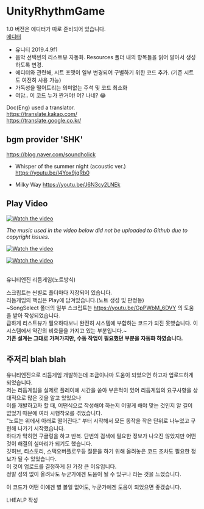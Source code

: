 # UnityRhythmGame

1.0 버전은 에디터가 따로 준비되어 있습니다.</br>
[에디터](https://github.com/LHEALP/Runthm)</br>

+ 유니티 2019.4.9f1
+ 음악 선택씬의 리스트뷰 자동화. Resources 폴더 내의 항목들을 읽어 알아서 생성하도록 변경.
+ 에디터와 관련해, 시트 포맷이 일부 변경되어 구별하기 위한 코드 추가. (기존 시트도 여전히 사용 가능)
+ 가독성을 떨어트리는 의미없는 주석 및 코드 최소화
+ 여담.. 이 코드 누가 짠거야! 어? 나네? 😂

Doc(Eng) used a translator.<br/>
https://translate.kakao.com/<br/>
https://translate.google.co.kr/<br/>


## bgm provider 'SHK'
https://blog.naver.com/soundholick

+ Whisper of the summer night (acoustic ver.)
https://youtu.be/I4Yox9jqRb0

+ Milky Way
https://youtu.be/J6N3cy2LNEk


## Play Video

[![Watch the video](https://img.youtube.com/vi/WKaMFs3Du6g/0.jpg)](https://youtu.be/WKaMFs3Du6g)


*The music used in the video below did not be uploaded to Github due to copyright issues.*

[![Watch the video](https://img.youtube.com/vi/T_xeteBYZ88/0.jpg)](https://youtu.be/T_xeteBYZ88)

[![Watch the video](https://img.youtube.com/vi/GhWhDXBq6aM/0.jpg)](https://youtu.be/GhWhDXBq6aM)


<br/>
유니티엔진 리듬게임(노트방식)<br/>

스크립트는 씬별로 폴더마다 저장되어 있습니다.<br/>
리듬게임의 핵심은 Play에 담겨있습니다.(노트 생성 및 판정등)<br/>
~SongSelect 폴더의 일부 스크립트는 https://youtu.be/GpPWbM_6DVY 의 도움을 받아 작성되었습니다.<br/>
급하게 리스트뷰가 필요하다보니 완전히 시스템에 부합하는 코드가 되진 못했습니다. 이 시스템에서 약간의 비효율을 가지고 있는 부분입니다.~<br/>
**기존 설계는 그대로 가져가지만, 수동 작업이 필요했던 부분을 자동화 하였습니다.**<br/>



## 주저리 blah blah

유니티엔진으로 리듬게임 개발하는데 조금이나마 도움이 되었으면 하고자 업로드하게 되었습니다.<br/>
저는 리듬게임을 실제로 플레이에 시간을 쏟아 부은적이 있어 리듬게임의 요구사항을 상대적으로 많은 것을 알고 있었으나<br/>
이를 개발하고자 할 때, 어떤식으로 작성해야 하는지 어떻게 해야 맞는 것인지 알 길이 없었기 때문에 여러 시행착오를 겪었습니다.<br/>
"노트는 위에서 아래로 떨어진다." 부터 시작해서 모든 동작을 작은 단위로 나누었고 구현해 나가기 시작했습니다.<br/>
하다가 막히면 구글링을 하고 반복. 단번의 검색에 필요한 정보가 나오진 않았지만 어떤 것이 해결의 실마리가 되기도 했습니다.<br/>
깃허브, 티스토리, 스택오버플로우등 질문을 하기 위해 올려놓은 코드 조차도 필요한 정보가 될 수 있었습니다.<br/>
이 것이 업로드를 결정하게 된 가장 큰 이유입니다.<br/>
정말 성의 없이 올려놔도 누군가에겐 도움이 될 수 있구나 라는 것을 느꼈습니다.<br/>

이 코드가 어떤 이에겐 별 볼일 없어도, 누군가에겐 도움이 되었으면 좋겠습니다.<br/>

LHEALP 작성<br/>

